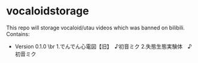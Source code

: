 # vocaloidstorage
This repo will storage vocaloid/utau videos which was banned on bilibili.
Contains:
- Version 0.1.0 \br
    1.でんでん心電図【旧】　♪初音ミク
    2.失態生態実験体　♪初音ミク
